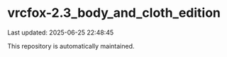 # vrcfox-2.3_body_and_cloth_edition

Last updated: 2025-06-25 22:48:45

This repository is automatically maintained.
